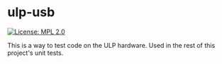 # ulp-usb

[![License: MPL 2.0](https://img.shields.io/badge/License-MPL%202.0-brightgreen.svg)](https://opensource.org/licenses/MPL-2.0)

This is a way to test code on the ULP hardware. Used in the rest of this project's unit tests.
